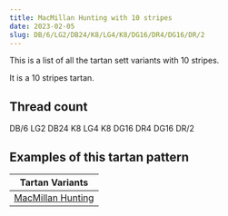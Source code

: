 ```yaml
---
title: MacMillan Hunting with 10 stripes
date: 2023-02-05
slug: DB/6/LG2/DB24/K8/LG4/K8/DG16/DR4/DG16/DR/2
---
```

This is a list of all the tartan sett variants with 10 stripes.

It is a 10 stripes tartan.


## Thread count
DB/6 LG2 DB24 K8 LG4 K8 DG16 DR4 DG16 DR/2

## Examples of this tartan pattern

| Tartan Variants |
|---------------|
| [MacMillan Hunting](/variants/db/6/lg2/db24/k8/lg4/k8/dg16/dr4/dg16/dr/2-db000052-dg11450d-draa0000-k000000-lgaaaa00)||

